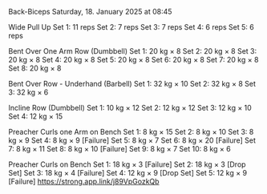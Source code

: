 Back-Biceps
Saturday, 18. January 2025 at 08:45

Wide Pull Up
Set 1: 11 reps
Set 2: 7 reps
Set 3: 7 reps
Set 4: 6 reps
Set 5: 6 reps

Bent Over One Arm Row (Dumbbell)
Set 1: 20 kg × 8
Set 2: 20 kg × 8
Set 3: 20 kg × 8
Set 4: 20 kg × 8
Set 5: 20 kg × 8
Set 6: 20 kg × 8
Set 7: 20 kg × 8
Set 8: 20 kg × 8

Bent Over Row - Underhand (Barbell)
Set 1: 32 kg × 10
Set 2: 32 kg × 8
Set 3: 32 kg × 6

Incline Row (Dumbbell)
Set 1: 10 kg × 12
Set 2: 12 kg × 12
Set 3: 12 kg × 10
Set 4: 12 kg × 15

Preacher Curls one Arm on Bench
Set 1: 8 kg × 15
Set 2: 8 kg × 10
Set 3: 8 kg × 9
Set 4: 8 kg × 9 [Failure]
Set 5: 8 kg × 7
Set 6: 8 kg × 20 [Failure]
Set 7: 8 kg × 11
Set 8: 8 kg × 10 [Failure]
Set 9: 8 kg × 7
Set 10: 8 kg × 6

Preacher Curls on Bench
Set 1: 18 kg × 3 [Failure]
Set 2: 18 kg × 3 [Drop Set]
Set 3: 18 kg × 4 [Failure]
Set 4: 12 kg × 9 [Drop Set]
Set 5: 12 kg × 9 [Failure]
 https://strong.app.link/j89VpGozkQb